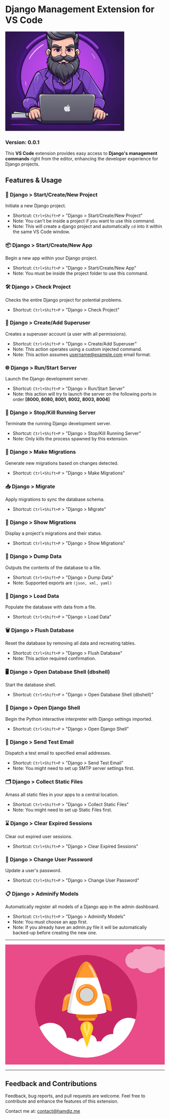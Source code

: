 
# Django Management Extension for VS Code 

![Django Extension Logo](./images/logo.png)

### Version: 0.0.1

This **VS Code** extension provides easy access to **Django's management commands** right from the editor, enhancing the developer experience for Django projects.

## Features & Usage

### 🚀 Django > Start/Create/New Project

Initiate a new Django project.

- Shortcut: `Ctrl+Shift+P` > "Django > Start/Create/New Project"
- Note: You can't be inside a project if you want to use this command.
- Note: This will create a django project and automatically `cd` into it within the same VS Code window.

### 📦 Django > Start/Create/New App

Begin a new app within your Django project.

- Shortcut: `Ctrl+Shift+P` > "Django > Start/Create/New App"
- Note: You must be inside the project folder to use this command.

### 🛠 Django > Check Project

Checks the entire Django project for potential problems.

- Shortcut: `Ctrl+Shift+P` > "Django > Check Project"

### 👤 Django > Create/Add Superuser

Creates a superuser account (a user with all permissions).

- Shortcut: `Ctrl+Shift+P` > "Django > Create/Add Superuser"
- Note: This action operates using a custom injected command.
- Note: This action assumes username@example.com email format.

### 🌐 Django > Run/Start Server

Launch the Django development server.

- Shortcut: `Ctrl+Shift+P` > "Django > Run/Start Server"
- Note: this action will try to launch the server on the following ports in order **[8000, 8080, 8001, 8002, 8003, 8004]**

### 🛑 Django > Stop/Kill Running Server

Terminate the running Django development server.

- Shortcut: `Ctrl+Shift+P` > "Django > Stop/Kill Running Server"
- Note: Only kills the process spawned by this extension.

### 🔀 Django > Make Migrations

Generate new migrations based on changes detected.

- Shortcut: `Ctrl+Shift+P` > "Django > Make Migrations"

### 📥 Django > Migrate

Apply migrations to sync the database schema.

- Shortcut: `Ctrl+Shift+P` > "Django > Migrate"

### 📜 Django > Show Migrations

Display a project's migrations and their status.

- Shortcut: `Ctrl+Shift+P` > "Django > Show Migrations"

### 💾 Django > Dump Data

Outputs the contents of the database to a file.

- Shortcut: `Ctrl+Shift+P` > "Django > Dump Data"
- Note: Supported exports are `(json, xml, yaml)`

### 🔄 Django > Load Data

Populate the database with data from a file.

- Shortcut: `Ctrl+Shift+P` > "Django > Load Data"

### 🗑 Django > Flush Database

Reset the database by removing all data and recreating tables.

- Shortcut: `Ctrl+Shift+P` > "Django > Flush Database"
- Note: This action required confirmation.

### 🖥 Django > Open Database Shell (dbshell)

Start the database shell.

- Shortcut: `Ctrl+Shift+P` > "Django > Open Database Shell (dbshell)"

### 🐚 Django > Open Django Shell

Begin the Python interactive interpreter with Django settings imported.

- Shortcut: `Ctrl+Shift+P` > "Django > Open Django Shell"

### 📧 Django > Send Test Email

Dispatch a test email to specified email addresses.

- Shortcut: `Ctrl+Shift+P` > "Django > Send Test Email"
- Note: You might need to set up SMTP server settings first.

### 🗂 Django > Collect Static Files

Amass all static files in your apps to a central location.

- Shortcut: `Ctrl+Shift+P` > "Django > Collect Static Files"
- Note: You might need to set up Static Files first.

### ⌛ Django > Clear Expired Sessions

Clear out expired user sessions.

- Shortcut: `Ctrl+Shift+P` > "Django > Clear Expired Sessions"

### 🔑 Django > Change User Password

Update a user's password.

- Shortcut: `Ctrl+Shift+P` > "Django > Change User Password"

### 📋 Django > Adminify Models

Automatically register all models of a Django app in the admin dashboard.

- Shortcut: `Ctrl+Shift+P` > "Django > Adminify Models"
- Note: You must choose an app first.
- Note: If you already have an admin.py file it will be automatically backed-up before creating the new one.

---

![Django Extension Logo](./images/rocket.gif)

---
## Feedback and Contributions

Feedback, bug reports, and pull requests are welcome. Feel free to contribute and enhance the features of this extension.

Contact me at: contact@hamdiz.me
